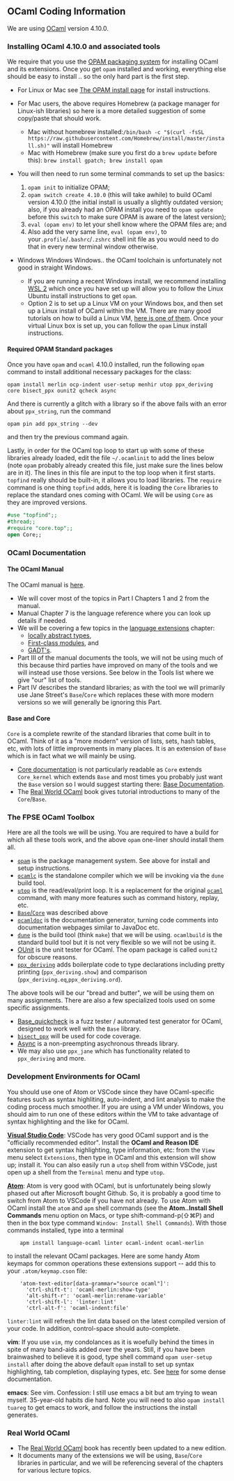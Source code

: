 ## OCaml Coding Information

We are using [OCaml](https://ocaml.org) version 4.10.0.

### Installing OCaml 4.10.0 and associated tools

We require that you use the [OPAM packaging system](https://opam.ocaml.org) for installing OCaml and its extensions.  Once you get `opam` installed and working, everything else should be easy to install .. so the only hard part is the first step.

-   For Linux or Mac see [The OPAM install page](https://opam.ocaml.org/doc/Install.html) for install instructions. 
-  For Mac users, the above requires Homebrew (a package manager for Linux-ish libraries) so here is a more detailed suggestion of some copy/paste that should work.
	- Mac without homebrew installed:`/bin/bash -c "$(curl -fsSL https://raw.githubusercontent.com/Homebrew/install/master/install.sh)"` will install Homebrew 
	- Mac with Homebrew (make sure you first do a `brew update` before this): `brew install gpatch; brew install opam`
- You will then need to run some terminal commands to set up the basics:
    1.  `opam init` to initialize OPAM;
    2.  `opam switch create 4.10.0` (this will take awhile) to build OCaml version 4.10.0 (the initial install is usually a slightly outdated version; also, if you already had an OPAM install you need to `opam update` before this `switch` to make sure OPAM is aware of the latest version);
	3.  `eval (opam env)` to let your shell know where the OPAM files are; and
    4.  Also add the very same line, `eval (opam env)`, to your`.profile`/`.bashrc`/`.zshrc` shell init file as you would need to do that in every new terminal window otherwise.
    

-   Windows Windows Windows.. the OCaml toolchain is unfortunately not good in straight Windows.
    -   If you are running a recent Windows install, we recommend installing [WSL 2](https://docs.microsoft.com/en-us/windows/wsl/) which once you have set up will allow you to follow the Linux Ubuntu install instructions to get `opam`. 
    -   Option 2 is to set up a Linux VM on your Windows box, and then set up a Linux install of OCaml within the VM.  There are many good tutorials on how to build a Linux VM, [here is one of them](https://www.lifewire.com/run-ubuntu-within-windows-virtualbox-2202098).  Once your virtual Linux box is set up, you can follow the `opam` Linux install instructions.


#### Required OPAM Standard packages

Once you have `opam` and `ocaml` 4.10.0 installed, run the following `opam` command to install additional necessary packages for the class:

    opam install merlin ocp-indent user-setup menhir utop ppx_deriving core bisect_ppx ounit2 qcheck async

And there is currently a glitch with a library so if the above fails with an error about `ppx_string`, run the command

    opam pin add ppx_string --dev

and then try the previous command again.


Lastly, in order for the OCaml top loop to start up with some of these libraries already loaded, edit the file `~/.ocamlinit` to add the lines below (note `opam` probably already created this file, just make sure the lines below are in it).  The lines in this file are input to the top loop when it first starts.  `topfind` really should be built-in, it allows you to load libraries.  The `require` command is one thing `topfind` adds, here it is loading the `Core` libraries to replace the standard ones coming with OCaml.  We will be using `Core` as they are improved versions.
```ocaml
#use "topfind";;
#thread;;
#require "core.top";;
open Core;;
```

### OCaml Documentation

#### The OCaml Manual

The OCaml manual is [here](http://caml.inria.fr/pub/docs/manual-ocaml/).
* We will cover most of the topics in Part I Chapters 1 and 2 from the manual.
* Manual Chapter 7 is the language reference where you can look up details if needed. 
* We will be covering a few topics in the [language extensions](http://caml.inria.fr/pub/docs/manual-ocaml/extn.html) chapter:
  * [locally abstract types](http://caml.inria.fr/pub/docs/manual-ocaml/locallyabstract.html),
  * [First-class modules](http://caml.inria.fr/pub/docs/manual-ocaml/firstclassmodules.html), and
  * [GADT's](http://caml.inria.fr/pub/docs/manual-ocaml/gadts.html).
* Part III of the manual documents the tools, we will not be using much of this because third parties have improved on many of the tools and we will instead use those versions.  See below in the Tools list where we give "our" list of tools.
* Part IV describes the standard libraries; as with the tool we will primarily use Jane Street's `Base`/`Core` which replaces these with more modern versions so we will generally be ignoring this Part. 

#### Base and Core
`Core` is a complete rewrite of the standard libraries that come built in to OCaml.  Think of it as a "more modern" version of lists, sets, hash tables, etc, with lots of little improvements in many places.  It is an extension of `Base` which is in fact what we will mainly be using.

* [Core documentation](https://ocaml.janestreet.com/ocaml-core/latest/doc/core/Core/index.html) is not particularly readable as `Core` extends `Core_kernel` which extends `Base` and most times you probably just want the `Base` version so I would suggest starting there: [Base Documentation](https://ocaml.janestreet.com/ocaml-core/latest/doc/base/Base/index.html).
* The [Real World OCaml](https://dev.realworldocaml.org/index.html) book gives tutorial introductions to many of the `Core`/`Base`.

### The FPSE OCaml Toolbox

Here are all the tools we will be using.  You are required to have a build for which all these tools work, and the above `opam` one-liner should install them all.

* [`opam`](https://opam.ocaml.org) is the package management system.  See above for install and setup instructions.
* [`ocamlc`](http://caml.inria.fr/pub/docs/manual-ocaml/comp.html) is the standalone compiler which we will be invoking via the `dune` build tool.
* [`utop`](https://opam.ocaml.org/blog/about-utop/) is the read/eval/print loop.  It is a replacement for the original [`ocaml`](http://caml.inria.fr/pub/docs/manual-ocaml/toplevel.html) command, with many more features such as command history, replay, etc.
* [`Base`/`Core`](https://opensource.janestreet.com/core/) was described above
* [`ocamldoc`](http://caml.inria.fr/pub/docs/manual-ocaml/ocamldoc.html) is the documentation generator, turning code comments into documentation webpages similar to JavaDoc etc.
* [`dune`](https://dune.build) is the build tool (think `make`) that we will be using.  `ocamlbuild` is the standard build tool but it is not very flexible so we will not be using it.
* [OUnit](https://github.com/gildor478/ounit) is the unit tester for OCaml.  The opam package is called `ounit2` for obscure reasons.
* [`ppx_deriving`](https://github.com/ocaml-ppx/ppx_deriving) adds boilerplate code to type declarations including pretty printing (`ppx_deriving.show`) and comparison (`ppx_deriving.eq`,`ppx_deriving.ord`).

The above tools will be our "bread and butter", we will be using them on many assignments.  There are also a few specialized tools used on some specific assignments.

* [Base_quickcheck](https://opensource.janestreet.com/base_quickcheck/) is a fuzz tester / automated test generator for OCaml, designed to work well with the `Base` library.
* [`bisect_ppx`](https://github.com/aantron/bisect_ppx) will be used for code coverage.
* [Async](https://opensource.janestreet.com/async/) is a non-preempting asychronous threads library.
* We may also use `ppx_jane` which has functionality related to `ppx_deriving` and more.


### Development Environments for OCaml

You should use one of Atom or VSCode since they have OCaml-specific features such as syntax highliting, auto-indent, and lint analysis to make the coding process much smoother. If you are using a VM under Windows, you should aim to run one of these editors *within* the VM to take advantage of syntax highlighting and the like for OCaml.

**[Visual Studio Code](https://code.visualstudio.com)**: 
VSCode has very good OCaml support and is the "officially recommended editor". Install the **OCaml and Reason IDE** extension to get syntax highlighting, type information, etc: from the `View` menu select `Extensions`, then type in OCaml and this extension will show up; install it. You can also easily run a `utop` shell from within VSCode, just open up a shell from the `Terminal` menu and type `utop`.

[**Atom**](https://atom.io): 
Atom is very good with OCaml, but is unfortunately being slowly phased out after Microsoft bought Github.  So, it is probably a good time to switch from Atom to VSCode if you have not already.  To use Atom with OCaml install the `atom` and `apm` shell commands (see the **Atom..Install Shell Commands** menu option on Macs, or type shift-command-p(⇧⌘P) and then in the box type command `Window: Install Shell Commands`). With those commands installed, type into a terminal

        apm install language-ocaml linter ocaml-indent ocaml-merlin

to install the relevant OCaml packages. Here are some handy Atom keymaps for common operations these extensions support -- add this to your `.atom/keymap.cson` file:

        'atom-text-editor[data-grammar="source ocaml"]':
          'ctrl-shift-t': 'ocaml-merlin:show-type'
          'alt-shift-r': 'ocaml-merlin:rename-variable'
          'ctrl-shift-l': 'linter:lint'
          'ctrl-alt-f': 'ocaml-indent:file'

`linter:lint` will refresh the lint data based on the latest compiled version of your code. In addition, control-space should auto-complete.

**vim**: If you use `vim`, my condolances as it is woefully behind the times in spite of many band-aids added over the years.  Still, if you have been brainwashed to believe it is good, type shell command `opam user-setup install` after doing the above  default `opam` install to set up syntax highlighting, tab completion, displaying types, etc. See [here](https://github.com/ocaml/merlin/blob/master/vim/merlin/doc/merlin.txt) for some dense documentation.

**emacs**: See vim.  Confession: I still use emacs a bit but am trying to wean myself.  35-year-old habits die hard.  Note you will need to also `opam install tuareg` to get emacs to work, and follow the instructions the install generates.

### Real World OCaml

* The [Real World OCaml](https://dev.realworldocaml.org/index.html) book has recently been updated to a new edition.
* It documents many of the extensions we will be using, `Base`/`Core` libraries in particular, and we will be referencing several of the chapters for various lecture topics.

